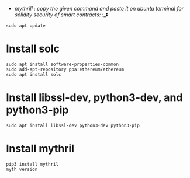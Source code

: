 - *mythrill : copy the given command and paste it on ubuntu terminal for solidity security of smart contracts:*
:_⏬
```
sudo apt update
```
# Install solc
```
sudo apt install software-properties-common
sudo add-apt-repository ppa:ethereum/ethereum
sudo apt install solc
```
# Install libssl-dev, python3-dev, and python3-pip
```
sudo apt install libssl-dev python3-dev python3-pip
```
# Install mythril
```
pip3 install mythril
myth version
```
